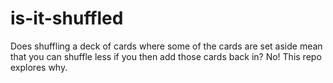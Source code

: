 # is-it-shuffled
Does shuffling a deck of cards where some of the cards are set aside mean that you can shuffle less if you then add those cards back in? No! This repo explores why.
